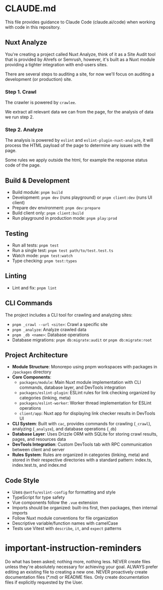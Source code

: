 # CLAUDE.md

This file provides guidance to Claude Code (claude.ai/code) when working with code in this repository.

## Nuxt Analyze

You're creating a project called Nuxt Analyze, think of it as a Site Audit tool that is provided by Ahrefs or
Semrush, however, it's built as a Nuxt module providing a tighter integration with end-users sites.

There are several steps to auditing a site, for now we'll focus on auditing a development (or production) site.

### Step 1. Crawl

The crawler is powered by `crawlee`.

We extract all relevant data we can from the page, for the analysis of data we run step 2.

### Step 2. Analyze

The analysis is powered by `eslint` and `eslint-plugin-nuxt-analyze`, it will process the HTML payload
of the page to determine any issues with the page.

Some rules we apply outside the html, for example the response status code of the page.

## Build & Development
- Build module: `pnpm build`
- Development: `pnpm dev` (runs playground) or `pnpm client:dev` (runs UI client)
- Prepare dev environment: `pnpm dev:prepare`
- Build client only: `pnpm client:build`
- Run playground in production mode: `pnpm play:prod`

## Testing
- Run all tests: `pnpm test`
- Run a single test: `pnpm test path/to/test.test.ts`
- Watch mode: `pnpm test:watch`
- Type checking: `pnpm test:types`

## Linting
- Lint and fix: `pnpm lint`

## CLI Commands
The project includes a CLI tool for crawling and analyzing sites:
- `pnpm _crawl --url <site>`: Crawl a specific site
- `pnpm _analyze`: Analyze crawled data
- `pnpm _db <name>`: Database operations
- Database migrations: `pnpm db:migrate:audit` or `pnpm db:migrate:root`

## Project Architecture
- **Module Structure**: Monorepo using pnpm workspaces with packages in `/packages` directory
- **Core Components**:
  - `packages/module`: Main Nuxt module implementation with CLI commands, database layer, and DevTools integration
  - `packages/eslint-plugin`: ESLint rules for link checking organized by categories (linking, meta)
  - `packages/eslint-worker`: Worker thread implementation for ESLint operations
  - `client/app`: Nuxt app for displaying link checker results in DevTools UI
- **CLI System**: Built with `cac`, provides commands for crawling (`_crawl`), analyzing (`_analyze`), and database operations (`_db`)
- **Database Layer**: Uses Drizzle ORM with SQLite for storing crawl results, pages, and resources data
- **DevTools Integration**: Custom DevTools tab with RPC communication between client and server
- **Rules System**: Rules are organized in categories (linking, meta) and stored in their respective directories with a standard pattern: index.ts, index.test.ts, and index.md

## Code Style
- Uses `@antfu/eslint-config` for formatting and style
- TypeScript for type safety
- Vue components follow the `.vue` extension
- Imports should be organized: built-ins first, then packages, then internal imports
- Follow Nuxt module conventions for file organization
- Descriptive variable/function names with camelCase
- Tests use Vitest with `describe`, `it`, and `expect` patterns

# important-instruction-reminders
Do what has been asked; nothing more, nothing less.
NEVER create files unless they're absolutely necessary for achieving your goal.
ALWAYS prefer editing an existing file to creating a new one.
NEVER proactively create documentation files (*.md) or README files. Only create documentation files if explicitly requested by the User.
